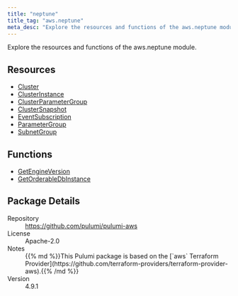 ```yaml
---
title: "neptune"
title_tag: "aws.neptune"
meta_desc: "Explore the resources and functions of the aws.neptune module."
---
```


<!-- WARNING: this file was generated by Pulumi Docs Generator. -->
<!-- Do not edit by hand unless you're certain you know what you are doing! -->

Explore the resources and functions of the aws.neptune module.

<h2 id="resources">Resources</h2>
<ul class="api">
    <li><a href="cluster" title="Cluster"><span class="symbol resource"></span>Cluster</a></li>
    <li><a href="clusterinstance" title="ClusterInstance"><span class="symbol resource"></span>ClusterInstance</a></li>
    <li><a href="clusterparametergroup" title="ClusterParameterGroup"><span class="symbol resource"></span>ClusterParameterGroup</a></li>
    <li><a href="clustersnapshot" title="ClusterSnapshot"><span class="symbol resource"></span>ClusterSnapshot</a></li>
    <li><a href="eventsubscription" title="EventSubscription"><span class="symbol resource"></span>EventSubscription</a></li>
    <li><a href="parametergroup" title="ParameterGroup"><span class="symbol resource"></span>ParameterGroup</a></li>
    <li><a href="subnetgroup" title="SubnetGroup"><span class="symbol resource"></span>SubnetGroup</a></li>
</ul>

<h2 id="functions">Functions</h2>
<ul class="api">
    <li><a href="getengineversion" title="GetEngineVersion"><span class="symbol function"></span>GetEngineVersion</a></li>
    <li><a href="getorderabledbinstance" title="GetOrderableDbInstance"><span class="symbol function"></span>GetOrderableDbInstance</a></li>
</ul>

<h2 id="package-details">Package Details</h2>
<dl class="package-details">
	<dt>Repository</dt>
	<dd><a href="https://github.com/pulumi/pulumi-aws">https://github.com/pulumi/pulumi-aws</a></dd>
	<dt>License</dt>
	<dd>Apache-2.0</dd>
	<dt>Notes</dt>
	<dd>{{% md %}}This Pulumi package is based on the [`aws` Terraform Provider](https://github.com/terraform-providers/terraform-provider-aws).{{% /md %}}</dd>
	<dt>Version</dt>
	<dd>4.9.1</dd>
</dl>

